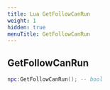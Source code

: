 ```yaml
---
title: Lua GetFollowCanRun
weight: 1
hidden: true
menuTitle: GetFollowCanRun
---
```

## GetFollowCanRun
```lua
npc:GetFollowCanRun(); -- bool
```